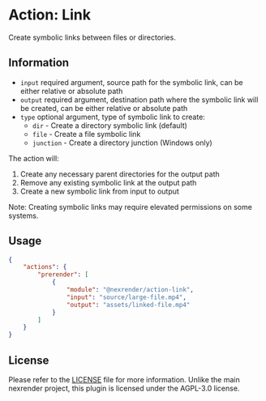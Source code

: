 # Action: Link

Create symbolic links between files or directories.

## Information

* `input` required argument, source path for the symbolic link, can be either relative or absolute path
* `output` required argument, destination path where the symbolic link will be created, can be either relative or absolute path
* `type` optional argument, type of symbolic link to create:
  * `dir` - Create a directory symbolic link (default)
  * `file` - Create a file symbolic link
  * `junction` - Create a directory junction (Windows only)

The action will:
1. Create any necessary parent directories for the output path
2. Remove any existing symbolic link at the output path
3. Create a new symbolic link from input to output

Note: Creating symbolic links may require elevated permissions on some systems.

## Usage

```json
{
    "actions": {
        "prerender": [
            {
                "module": "@nexrender/action-link",
                "input": "source/large-file.mp4",
                "output": "assets/linked-file.mp4"
            }
        ]
    }
}
```

## License

Please refer to the [LICENSE](LICENSE) file for more information. Unlike the main nexrender project, this plugin is licensed under the AGPL-3.0 license.
